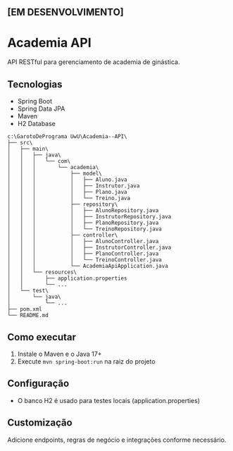 ## [EM DESENVOLVIMENTO]

# Academia API

API RESTful para gerenciamento de academia de ginástica.

## Tecnologias
- Spring Boot
- Spring Data JPA
- Maven
- H2 Database

```
c:\GarotoDePrograma UwU\Academia--API\
├── src\
│   ├── main\
│   │   ├── java\
│   │   │   └── com\
│   │   │       └── academia\
│   │   │           ├── model\
│   │   │           │   ├── Aluno.java
│   │   │           │   ├── Instrutor.java
│   │   │           │   ├── Plano.java
│   │   │           │   └── Treino.java
│   │   │           ├── repository\
│   │   │           │   ├── AlunoRepository.java
│   │   │           │   ├── InstrutorRepository.java
│   │   │           │   ├── PlanoRepository.java
│   │   │           │   └── TreinoRepository.java
│   │   │           ├── controller\
│   │   │           │   ├── AlunoController.java
│   │   │           │   ├── InstrutorController.java
│   │   │           │   ├── PlanoController.java
│   │   │           │   └── TreinoController.java
│   │   │           └── AcademiaApiApplication.java
│   │   └── resources\
│   │       ├── application.properties
│   │       └── ...
│   └── test\
│       └── java\
│           └── ...
├── pom.xml
└── README.md
```

## Como executar
1. Instale o Maven e o Java 17+
2. Execute `mvn spring-boot:run` na raiz do projeto

## Configuração
- O banco H2 é usado para testes locais (application.properties)

## Customização
Adicione endpoints, regras de negócio e integrações conforme necessário.
